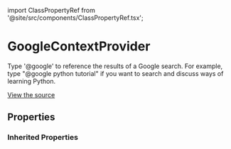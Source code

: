 import ClassPropertyRef from '@site/src/components/ClassPropertyRef.tsx';

# GoogleContextProvider

Type '@google' to reference the results of a Google search. For example, type "@google python tutorial" if you want to search and discuss ways of learning Python.

[View the source](https://github.com/continuedev/continue/tree/main/continuedev/src/continuedev/plugins/context_providers/google.py)

## Properties

<ClassPropertyRef name='serper_api_key' details='{&quot;title&quot;: &quot;Serper Api Key&quot;, &quot;description&quot;: &quot;Your SerpAPI key, used to programmatically make Google searches. You can get a key at https://serper.dev.&quot;, &quot;type&quot;: &quot;string&quot;}' required={true} default=""/>

### Inherited Properties

<ClassPropertyRef name='title' details='{&quot;title&quot;: &quot;Title&quot;, &quot;default&quot;: &quot;google&quot;, &quot;type&quot;: &quot;string&quot;}' required={false} default="google"/><ClassPropertyRef name='display_title' details='{&quot;title&quot;: &quot;Display Title&quot;, &quot;default&quot;: &quot;Google&quot;, &quot;type&quot;: &quot;string&quot;}' required={false} default="Google"/><ClassPropertyRef name='description' details='{&quot;title&quot;: &quot;Description&quot;, &quot;default&quot;: &quot;Search Google&quot;, &quot;type&quot;: &quot;string&quot;}' required={false} default="Search Google"/><ClassPropertyRef name='dynamic' details='{&quot;title&quot;: &quot;Dynamic&quot;, &quot;default&quot;: true, &quot;type&quot;: &quot;boolean&quot;}' required={false} default="True"/><ClassPropertyRef name='requires_query' details='{&quot;title&quot;: &quot;Requires Query&quot;, &quot;default&quot;: true, &quot;type&quot;: &quot;boolean&quot;}' required={false} default="True"/>